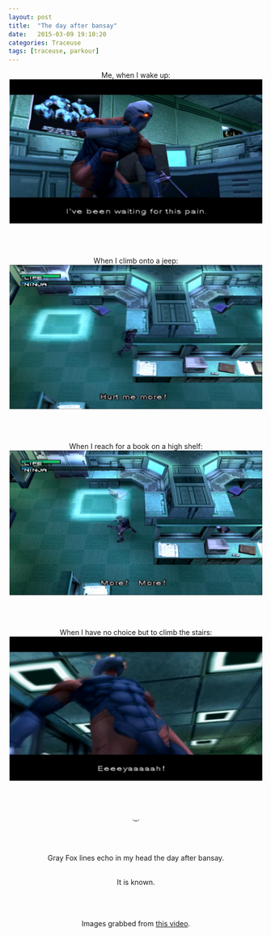 ```yaml
---
layout: post
title:  "The day after bansay"
date:   2015-03-09 19:10:20
categories: Traceuse
tags: [traceuse, parkour]
---
```



<center>
Me, when I wake up: <br>

<img src="/assets/images/20150309-IveBeenWaitingForThisPain.jpg" alt="I've been waiting for this pain" width="500">


<br><br>



When I climb onto a jeep:  <br>
<img src="/assets/images/20150309-HurtMeMore.jpg" alt="Hurt me more!" width="500">


<br><br>



When I reach for a book on a high shelf:  <br>
<img src="/assets/images/20150309-MoreMore.jpg" alt="More! More!" width="500">


<br><br>



When I have no choice but to climb the stairs:<br>
<img src="/assets/images/20150309-Eeeyaaaaah.jpg" alt="Eeeyaaaaah!" width="500">


<br><br>

._.  
  
<br><br>

Gray Fox lines echo in my head the day after bansay. <br><br>

It is known.<br><br><br><br>




Images grabbed from <a href="http://youtu.be/XBzfERq-kBc">this video</a>.

</center>